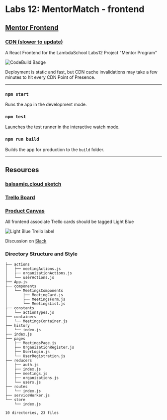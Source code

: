 # Labs 12: MentorMatch - frontend
## [Mentor Frontend](http://labs12-mentor-frontend.s3-website-us-east-1.amazonaws.com/)
### [CDN (slower to update)](https://mentorfe.tfolbrecht.com/)

A React Frontend for the LambdaSchool Labs12 Project "Mentor Program"

![CodeBuild Badge](https://codebuild.us-east-1.amazonaws.com/badges?uuid=eyJlbmNyeXB0ZWREYXRhIjoiQ0dvdGREZ0Vuc1d6N3B0NnJOaXIxRzB4UmFJMXNOaG5TVE9uUmdHUTg5aDRYZ3gvZnViUVRjeGMzK2FNRXdzMGdObVJHYUt3ZmY3MlVMY2NJQWJZd0d3PSIsIml2UGFyYW1ldGVyU3BlYyI6ImFiU1dzUjFjNzdXazJzNTkiLCJtYXRlcmlhbFNldFNlcmlhbCI6MX0%3D&branch=master)

Deployment is static and fast, but CDN cache invalidations may take a few minutes to hit every CDN Point of Presence.

---

### `npm start`

Runs the app in the development mode.

### `npm test`

Launches the test runner in the interactive watch mode.

### `npm run build`

Builds the app for production to the `build` folder.

---

## Resources

### [balsamiq.cloud sketch](https://balsamiq.cloud/snv27r3/pl6n9pp/rFA6D)
### [Trello Board](https://trello.com/b/sPX3FEno/labs12-mentor-program)
### [Product Canvas](https://docs.google.com/document/d/1wLlPJxiPSVHkUoUThSp11yk5ZwKqD3c81FDu_UEXrVs/edit#heading=h.crmhbig18nld)

All frontend associate Trello cards should be tagged Light Blue

![Light Blue Trello label](https://s3.amazonaws.com/labs.mentor.frontend/frontendtagtrello.png)

Discussion on [Slack](https://lambdaschoolstudents.slack.com/messages/GJ2DGUVGU/details/)

### Directory Structure and Style

```
├── actions
│   ├── meetingActions.js
│   ├── organizationActions.js
│   └── userActions.js
├── App.js
├── components
│   └── MeetingsComponents
│       ├── MeetingCard.js
│       ├── MeetingsForm.js
│       └── MeetingsList.js
├── constants
│   └── actionTypes.js
├── containers
│   └── MeetingsContainer.js
├── history
│   └── index.js
├── index.js
├── pages
│   ├── MeetingsPage.js
│   ├── OrganizationRegister.js
│   ├── UserLogin.js
│   └── UserRegistration.js
├── reducers
│   ├── auth.js
│   ├── index.js
│   ├── meetings.js
│   ├── organizations.js
│   └── users.js
├── routes
│   └── index.js
├── serviceWorker.js
└── store
    └── index.js

10 directories, 23 files
```